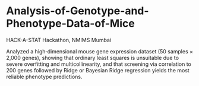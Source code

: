 # Analysis-of-Genotype-and-Phenotype-Data-of-Mice
HACK-A-STAT Hackathon, NMIMS Mumbai


Analyzed a high‑dimensional mouse gene expression dataset (50 samples × 2,000 genes), showing that ordinary least squares is unsuitable due to severe overfitting and multicollinearity, and that screening via correlation to 200 genes followed by Ridge or Bayesian Ridge regression yields the most reliable phenotype predictions.
